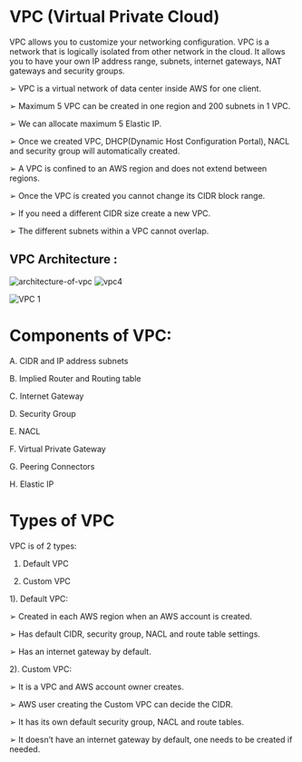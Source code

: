 # VPC (Virtual Private Cloud)

VPC allows you to customize your networking configuration. VPC is a network that is logically isolated from other network in the cloud. It allows you to have your own IP address range, subnets, internet gateways, NAT gateways and security groups.  

➢ VPC is a virtual network of data center inside AWS for one client.

➢ Maximum 5 VPC can be created in one region and 200 subnets in 1 VPC.

➢ We can allocate maximum 5 Elastic IP.

➢ Once we created VPC, DHCP(Dynamic Host Configuration Portal), NACL and security group will automatically created.

➢ A VPC is confined to an AWS region and does not extend between regions.

➢ Once the VPC is created you cannot change its CIDR block range.

➢ If you need a different CIDR size create a new VPC.

➢ The different subnets within a VPC cannot overlap.

VPC Architecture :
----------------


![architecture-of-vpc](https://github.com/RanguRahul/VPC/assets/120587828/2fbb522e-0822-46e5-a409-375e985df580) ![vpc4](https://github.com/RanguRahul/VPC/assets/120587828/3dfb1bff-7cc8-465e-8f7e-1e8908205d30)


![VPC 1](https://github.com/RanguRahul/VPC/assets/120587828/41e910b5-9e31-4237-9ebc-baaf2eee7e3b)



# Components of VPC:

A. CIDR and IP address subnets

B. Implied Router and Routing table

C. Internet Gateway

D. Security Group

E. NACL

F. Virtual Private Gateway

G. Peering Connectors

H. Elastic IP


# Types of VPC


VPC is of 2 types:  


1. Default VPC
                                 
2. Custom VPC
   

1). Default VPC:

  ➢ Created in each AWS region when an AWS account is created.

  ➢ Has default CIDR, security group, NACL and route table settings.

  ➢ Has an internet gateway by default.

2). Custom VPC:

  ➢ It is a VPC and AWS account owner creates.
                 
  ➢ AWS user creating the Custom VPC can decide the CIDR.

  ➢ It has its own default security group, NACL and route tables.

  ➢ It doesn’t have an internet gateway by default, one needs to be created if needed.




 


 




               
